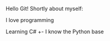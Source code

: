 Hello Git!
Shortly about myself:

I love programming

Learning C#
+- I know the Python base

<!---
Wefut0/Wefut0 is a ✨ special ✨ repository because its `README.md` (this file) appears on your GitHub profile.
You can click the Preview link to take a look at your changes.
--->
